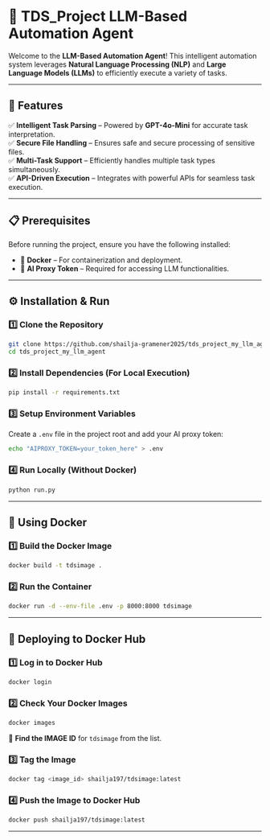 
# 🚀 TDS_Project LLM-Based Automation Agent  

Welcome to the **LLM-Based Automation Agent**! This intelligent automation system leverages **Natural Language Processing (NLP)** and **Large Language Models (LLMs)** to efficiently execute a variety of tasks.

---

## 🌟 Features  

✅ **Intelligent Task Parsing** – Powered by **GPT-4o-Mini** for accurate task interpretation.  
✅ **Secure File Handling** – Ensures safe and secure processing of sensitive files.  
✅ **Multi-Task Support** – Efficiently handles multiple task types simultaneously.  
✅ **API-Driven Execution** – Integrates with powerful APIs for seamless task execution.  

---

## 📋 Prerequisites  

Before running the project, ensure you have the following installed:  

- 🐳 **Docker** – For containerization and deployment.  
- 🔑 **AI Proxy Token** – Required for accessing LLM functionalities.  

---

## ⚙️ Installation & Run  

### 1️⃣ Clone the Repository  
```bash
git clone https://github.com/shailja-gramener2025/tds_project_my_llm_agent.git
cd tds_project_my_llm_agent
```

### 2️⃣ Install Dependencies (For Local Execution)  
```bash
pip install -r requirements.txt
```

### 3️⃣ Setup Environment Variables  
Create a `.env` file in the project root and add your AI proxy token:  
```bash
echo "AIPROXY_TOKEN=your_token_here" > .env
```

### 4️⃣ Run Locally (Without Docker)  
```bash
python run.py
```

---

## 🐳 Using Docker  

### 1️⃣ Build the Docker Image  
```bash
docker build -t tdsimage .
```

### 2️⃣ Run the Container  
```bash
docker run -d --env-file .env -p 8000:8000 tdsimage
```

---

## 🚢 Deploying to Docker Hub  

### 1️⃣ Log in to Docker Hub  
```bash
docker login
```

### 2️⃣ Check Your Docker Images  
```bash
docker images
```
🔹 **Find the IMAGE ID** for `tdsimage` from the list.

### 3️⃣ Tag the Image  
```bash
docker tag <image_id> shailja197/tdsimage:latest
```

### 4️⃣ Push the Image to Docker Hub  
```bash
docker push shailja197/tdsimage:latest
```

---

